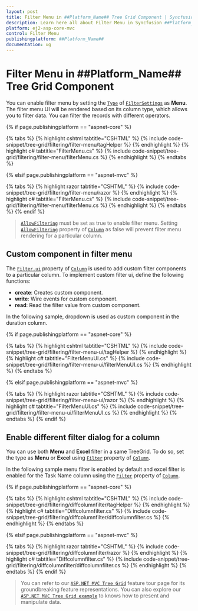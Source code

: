 ```yaml
---
layout: post
title: Filter Menu in ##Platform_Name## Tree Grid Component | Syncfusion
description: Learn here all about Filter Menu in Syncfusion ##Platform_Name## Tree Grid component of Syncfusion Essential JS 2 and more.
platform: ej2-asp-core-mvc
control: Filter Menu
publishingplatform: ##Platform_Name##
documentation: ug
---
```



# Filter Menu in ##Platform_Name## Tree Grid Component

You can enable filter menu by setting the [`Type`](https://help.syncfusion.com/cr/cref_files/aspnetcore-js2/Syncfusion.EJ2~Syncfusion.EJ2.TreeGrid.TreeGridFilterSettings~Type.html) of [`FilterSettings`](https://help.syncfusion.com/cr/cref_files/aspnetcore-js2/Syncfusion.EJ2~Syncfusion.EJ2.TreeGrid.TreeGridFilterSettings.html) as **Menu**. The filter menu UI will be rendered based on its column type, which allows you to filter data.
You can filter the records with different operators.

{% if page.publishingplatform == "aspnet-core" %}

{% tabs %}
{% highlight cshtml tabtitle="CSHTML" %}
{% include code-snippet/tree-grid/filtering/filter-menu/tagHelper %}
{% endhighlight %}
{% highlight c# tabtitle="FilterMenu.cs" %}
{% include code-snippet/tree-grid/filtering/filter-menu/filterMenu.cs %}
{% endhighlight %}
{% endtabs %}

{% elsif page.publishingplatform == "aspnet-mvc" %}

{% tabs %}
{% highlight razor tabtitle="CSHTML" %}
{% include code-snippet/tree-grid/filtering/filter-menu/razor %}
{% endhighlight %}
{% highlight c# tabtitle="FilterMenu.cs" %}
{% include code-snippet/tree-grid/filtering/filter-menu/filterMenu.cs %}
{% endhighlight %}
{% endtabs %}
{% endif %}



> [`AllowFiltering`](https://help.syncfusion.com/cr/cref_files/aspnetcore-js2/Syncfusion.EJ2~Syncfusion.EJ2.TreeGrid.TreeGrid~AllowFiltering.html) must be set as true to enable filter menu.
> Setting [`AllowFiltering`](https://help.syncfusion.com/cr/cref_files/aspnetcore-js2/Syncfusion.EJ2~Syncfusion.EJ2.TreeGrid.TreeGridColumn~AllowFiltering.html) property of [`Column`](https://help.syncfusion.com/cr/cref_files/aspnetcore-js2/Syncfusion.EJ2~Syncfusion.EJ2.TreeGrid.TreeGridColumn.html) as false will prevent filter menu rendering for a particular column.

## Custom component in filter menu

The [`Filter.ui`](https://help.syncfusion.com/cr/cref_files/aspnetcore-js2/Syncfusion.EJ2~Syncfusion.EJ2.TreeGrid.TreeGridColumn~Filter.html) property of [`Column`](https://help.syncfusion.com/cr/cref_files/aspnetcore-js2/Syncfusion.EJ2~Syncfusion.EJ2.TreeGrid.TreeGridColumn.html) is used to add custom filter components to a particular column. To implement custom filter ui, define the following functions:

* **create**:  Creates custom component.
* **write**: Wire events for custom component.
* **read**: Read the filter value from custom component.

In the following sample, dropdown is used as custom component in the duration column.

{% if page.publishingplatform == "aspnet-core" %}

{% tabs %}
{% highlight cshtml tabtitle="CSHTML" %}
{% include code-snippet/tree-grid/filtering/filter-menu-ui/tagHelper %}
{% endhighlight %}
{% highlight c# tabtitle="FilterMenuUI.cs" %}
{% include code-snippet/tree-grid/filtering/filter-menu-ui/filterMenuUI.cs %}
{% endhighlight %}
{% endtabs %}

{% elsif page.publishingplatform == "aspnet-mvc" %}

{% tabs %}
{% highlight razor tabtitle="CSHTML" %}
{% include code-snippet/tree-grid/filtering/filter-menu-ui/razor %}
{% endhighlight %}
{% highlight c# tabtitle="FilterMenuUI.cs" %}
{% include code-snippet/tree-grid/filtering/filter-menu-ui/filterMenuUI.cs %}
{% endhighlight %}
{% endtabs %}
{% endif %}



## Enable different filter dialog for a column

You can use both **Menu** and **Excel** filter in a same TreeGrid. To do so, set the type as **Menu** or **Excel** using [`Filter`](https://help.syncfusion.com/cr/cref_files/aspnetcore-js2/Syncfusion.EJ2~Syncfusion.EJ2.TreeGrid.TreeGridColumn~Filter.html) property of [`Column`](https://help.syncfusion.com/cr/cref_files/aspnetcore-js2/Syncfusion.EJ2~Syncfusion.EJ2.TreeGrid.TreeGridColumn.html).

In the following sample menu filter is enabled by default and excel filter is enabled for the Task Name column using the [`Filter`](https://help.syncfusion.com/cr/cref_files/aspnetcore-js2/Syncfusion.EJ2~Syncfusion.EJ2.TreeGrid.TreeGridColumn~Filter.html) property of [`Column`](https://help.syncfusion.com/cr/cref_files/aspnetcore-js2/Syncfusion.EJ2~Syncfusion.EJ2.TreeGrid.TreeGridColumn.html).

{% if page.publishingplatform == "aspnet-core" %}

{% tabs %}
{% highlight cshtml tabtitle="CSHTML" %}
{% include code-snippet/tree-grid/filtering/diffcolumnfilter/tagHelper %}
{% endhighlight %}
{% highlight c# tabtitle="Diffcolumnfilter.cs" %}
{% include code-snippet/tree-grid/filtering/diffcolumnfilter/diffcolumnfilter.cs %}
{% endhighlight %}
{% endtabs %}

{% elsif page.publishingplatform == "aspnet-mvc" %}

{% tabs %}
{% highlight razor tabtitle="CSHTML" %}
{% include code-snippet/tree-grid/filtering/diffcolumnfilter/razor %}
{% endhighlight %}
{% highlight c# tabtitle="Diffcolumnfilter.cs" %}
{% include code-snippet/tree-grid/filtering/diffcolumnfilter/diffcolumnfilter.cs %}
{% endhighlight %}
{% endtabs %}
{% endif %}



> You can refer to our [`ASP.NET MVC Tree Grid`](https://www.syncfusion.com/aspnet-mvc-ui-controls/tree-grid) feature tour page for its groundbreaking feature representations. You can also explore our [`ASP.NET MVC Tree Grid example`](https://ej2.syncfusion.com/aspnetmvc/TreeGrid/Overview#/material) to knows how to present and manipulate data.